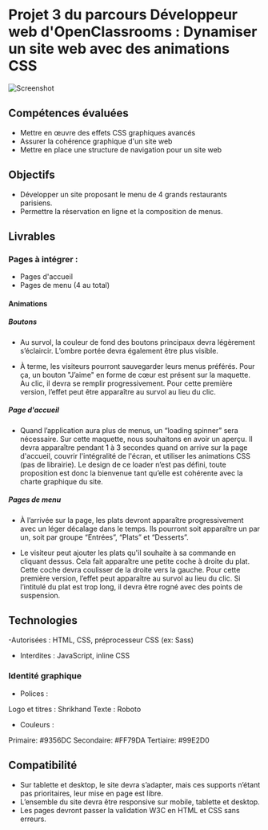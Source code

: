 # Projet 3 du parcours Développeur web d'OpenClassrooms : Dynamiser un site web avec des animations CSS
![Screenshot](./pictures/acceuil.png)
## Compétences évaluées

- Mettre en œuvre des effets CSS graphiques avancés
- Assurer la cohérence graphique d'un site web
- Mettre en place une structure de navigation pour un site web

## Objectifs

- Développer un site proposant le menu de 4 grands restaurants parisiens.
- Permettre la réservation en ligne et la composition de menus.

## Livrables 

### Pages à intégrer :

- Pages d'accueil
- Pages de menu (4 au total)

#### Animations

##### Boutons

- Au survol, la couleur de fond des boutons principaux devra légèrement s’éclaircir. L’ombre portée devra également être plus visible.

- À terme, les visiteurs pourront sauvegarder leurs menus préférés. Pour ça, un bouton "J’aime" en forme de cœur est présent sur la maquette. Au clic, il devra se remplir progressivement. Pour cette première version, l’effet peut être apparaître au survol au lieu du clic.

##### Page d'accueil

- Quand l’application aura plus de menus, un “loading spinner” sera nécessaire. Sur cette maquette, nous souhaitons en avoir un aperçu. Il devra apparaître pendant 1 à 3 secondes quand on arrive sur la page d'accueil, couvrir l'intégralité de l'écran, et utiliser les animations CSS (pas de librairie). Le design de ce loader n’est pas défini, toute proposition est donc la bienvenue tant qu’elle est cohérente avec la charte graphique du site.

##### Pages de menu

- À l’arrivée sur la page, les plats devront apparaître progressivement avec un léger décalage dans le temps. Ils pourront soit apparaître un par un, soit par groupe “Entrées”, “Plats” et “Desserts”.

- Le visiteur peut ajouter les plats qu'il souhaite à sa commande en cliquant dessus. Cela fait apparaître une petite coche à droite du plat. Cette coche devra coulisser de la droite vers la gauche. Pour cette première version, l’effet peut apparaître au survol au lieu du clic. Si l’intitulé du plat est trop long, il devra être rogné avec des points de suspension.

## Technologies

-Autorisées : HTML, CSS, préprocesseur CSS (ex: Sass)
- Interdites : JavaScript, inline CSS

### Identité graphique
- Polices :

Logo et titres : Shrikhand
Texte : Roboto

- Couleurs :

Primaire: #9356DC
Secondaire: #FF79DA
Tertiaire: #99E2D0

## Compatibilité

- Sur tablette et desktop, le site devra s’adapter, mais ces supports n’étant pas prioritaires, leur mise en page est libre.
- L’ensemble du site devra être responsive sur mobile, tablette et desktop.
- Les pages devront passer la validation W3C en HTML et CSS sans erreurs.
